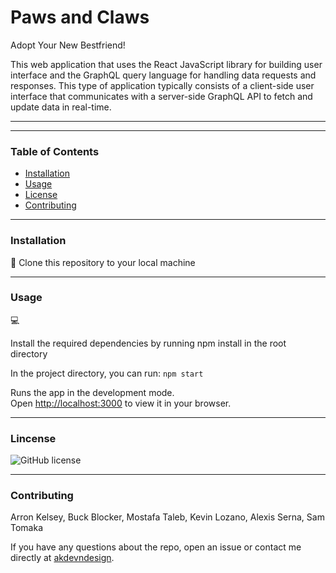 # Paws and Claws
Adopt Your New Bestfriend!

This web application that uses the React JavaScript library for building user interface and the GraphQL query language for handling data requests and responses. This type of application typically consists of a client-side user interface that communicates with a server-side GraphQL API to fetch and update data in real-time.
   
---


---

   ### Table of Contents   
    
* [Installation](#installation)
* [Usage](#usage)
* [License](#license)
* [Contributing](#contributing)

---

### Installation 


💾
   Clone this repository to your local machine

---

  ### Usage 
   

💻

   Install the required dependencies by running npm install in the root directory 

In the project directory, you can run: `npm start`

Runs the app in the development mode.\
Open [http://localhost:3000](http://localhost:3000) to view it in your browser.

---

### Lincense

![GitHub license](https://img.shields.io/badge/license-MIT-blue.svg)

---

### Contributing 

   Arron Kelsey, Buck Blocker, Mostafa Taleb, Kevin Lozano, Alexis Serna, Sam Tomaka

  If you have any questions about the repo, open an issue or contact me directly at [akdevndesign](https://github.com/akdevndesign/).
  







